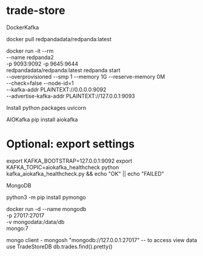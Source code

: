 # trade-store

DockerKafka 

docker pull redpandadata/redpanda:latest

docker run -it --rm \
  --name redpanda2 \
  -p 9093:9092 -p 9645:9644 \
  redpandadata/redpanda:latest redpanda start \
    --overprovisioned --smp 1 --memory 1G --reserve-memory 0M \
    --check=false --node-id=1 \
    --kafka-addr PLAINTEXT://0.0.0.0:9092 \
    --advertise-kafka-addr PLAINTEXT://127.0.0.1:9093



Install python packages 
uvicorn



AIOKafka
pip install aiokafka
# Optional: export settings
export KAFKA_BOOTSTRAP=127.0.0.1:9092
export KAFKA_TOPIC=aiokafka_healthcheck
python kafka_aiokafka_healthcheck.py && echo "OK" || echo "FAILED"





MongoDB

python3 -m pip install pymongo

docker run -d --name mongodb \
  -p 27017:27017 \
  -v mongodata:/data/db \
  mongo:7


mongo client - mongosh "mongodb://127.0.0.1:27017" -- to access view data
use TradeStoreDB
db.trades.find().pretty()
